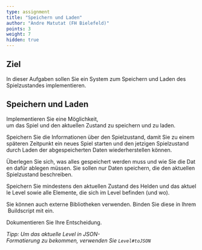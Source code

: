 ```yaml
---
type: assignment
title: "Speichern und Laden"
author: "Andre Matutat (FH Bielefeld)"
points: 3
weight: 7
hidden: true
---
```


## Ziel

In dieser Aufgaben sollen Sie ein System zum Speichern und Laden des Spielzustandes implementieren.

## Speichern und Laden

Implementieren Sie eine Möglichkeit, um das Spiel und den aktuellen Zustand zu speichern und zu laden.

Speichern Sie die Informationen über den Spielzustand, damit Sie zu einem späteren Zeitpunkt ein neues Spiel starten und den jetzigen Spielzustand durch Laden der abgespeicherten Daten wiederherstellen können.

Überlegen Sie sich, was alles gespeichert werden muss und wie Sie die Daten dafür ablegen müssen. Sie sollen nur Daten speichern, die den aktuellen Spielzustand beschreiben.

Speichern Sie mindestens den aktuellen Zustand des Helden und das aktuelle Level sowie alle Elemente, die sich im Level befinden (und wo).

Sie können auch externe Bibliotheken verwenden. Binden Sie diese in Ihrem Buildscript mit ein. 

Dokumentieren Sie Ihre Entscheidung. 

*Tipp: Um das aktuelle Level in JSON-Formatierung zu bekommen, verwenden Sie `Level#toJSON`* 

